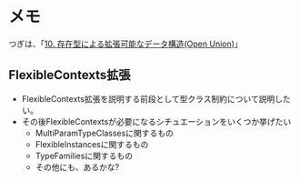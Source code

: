 メモ
====

つぎは、「[10. 存在型による拡張可能なデータ構造(Open Union)](https://qiita.com/YoshikuniJujo/items/686fedc92fd20ff70ab8)」

FlexibleContexts拡張
--------------------

* FlexibleContexts拡張を説明する前段として型クラス制約について説明したい。
* その後FlexibleContextsが必要になるシチュエーションをいくつか挙げたい
	+ MultiParamTypeClassesに関するもの
	+ FlexibleInstancesに関するもの
	+ TypeFamiliesに関するもの
	+ その他にも、あるかな?
